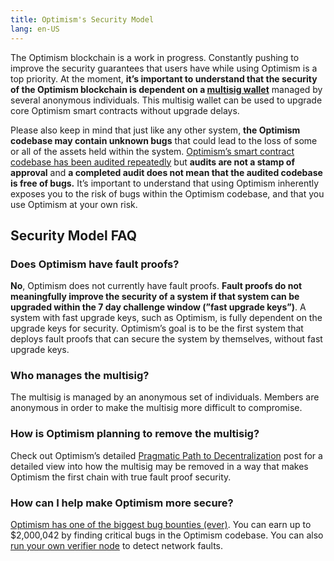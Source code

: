 ```yaml
---
title: Optimism's Security Model
lang: en-US
---
```


The Optimism blockchain is a work in progress.
Constantly pushing to improve the security guarantees that users have while using Optimism is a top priority.
At the moment, **it’s important to understand that the security of the Optimism blockchain is dependent on a [multisig wallet](https://www.coindesk.com/tech/2020/11/10/multisignature-wallets-can-keep-your-coins-safer-if-you-use-them-right/)** managed by several anonymous individuals.
This multisig wallet can be used to upgrade core Optimism smart contracts without upgrade delays.

Please also keep in mind that just like any other system, **the Optimism codebase may contain unknown bugs** that could lead to the loss of some or all of the assets held within the system.
[Optimism’s smart contract codebase has been audited repeatedly](https://github.com/ethereum-optimism/optimism/tree/develop/technical-documents/security-reviews) but **audits are not a stamp of approval** and **a completed audit does not mean that the audited codebase is free of bugs.**
It’s important to understand that using Optimism inherently exposes you to the risk of bugs within the Optimism codebase, and that you use Optimism at your own risk.


## Security Model FAQ

### Does Optimism have fault proofs?

**No**, Optimism does not currently have fault proofs.
**Fault proofs do not meaningfully improve the security of a system if that system can be upgraded within the 7 day challenge window (”fast upgrade keys”)**.
A system with fast upgrade keys, such as Optimism, is fully dependent on the upgrade keys for security.
Optimism’s goal is to be the first system that deploys fault proofs that can secure the system by themselves, without fast upgrade keys.

### Who manages the multisig?

The multisig is managed by an anonymous set of individuals.
Members are anonymous in order to make the multisig more difficult to compromise.

### How is Optimism planning to remove the multisig?

Check out Optimism’s detailed [Pragmatic Path to Decentralization](https://medium.com/ethereum-optimism/our-pragmatic-path-to-decentralization-cb5805ca43c1) post for a detailed view into how the multisig may be removed in a way that makes Optimism the first chain with true fault proof security.

### How can I help make Optimism more secure?

[Optimism has one of the biggest bug bounties (ever)](https://immunefi.com/bounty/optimism/).
You can earn up to $2,000,042 by finding critical bugs in the Optimism codebase.
You can also [run your own verifier node](https://github.com/smartcontracts/simple-optimism-node/) to detect network faults.
